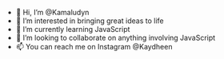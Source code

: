 - 👋 Hi, I’m @Kamaludyn
- 👀 I’m interested in bringing great ideas to life
- 🌱 I’m currently learning JavaScript
- 💞️ I’m looking to collaborate on anything involving JavaScript
- 📫 You can reach me on Instagram @Kaydheen

<!---
Kamaludyn/Kamaludyn is a ✨ special ✨ repository because its `README.md` (this file) appears on your GitHub profile.
You can click the Preview link to take a look at your changes.
--->
